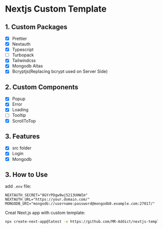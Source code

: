# Nextjs Custom Template

## 1. Custom Packages

- [x] Prettier
- [x] Nextauth
- [x] Typescript
- [ ] Turbopack
- [x] Tailwindcss
- [x] Mongodb Altas
- [x] Bcryptjs(Replacing bcrypt used on Server Side)

## 2. Custom Components

- [x] Popup
- [x] Error
- [x] Loading
- [ ] Tooltip
- [x] ScrollToTop

## 3. Features

- [x] src folder
- [x] Login
- [x] Mongodb

## 3. How to Use

add `.env` file:

```env
NEXTAUTH_SECRET="8GYrPDgw9wj5213UHWIm"
NEXTAUTH_URL="https://your.domain.com/"
MONGODB_URI="mongodb://username:password@mongodb0.example.com:27017/"
```

Creat Next.js app with custom template:

```bash
npx create-next-app@latest -e https://github.com/MR-Addict/nextjs-template
```
